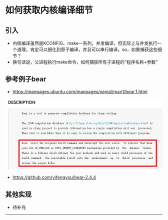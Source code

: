 # 如何获取内核编译细节

## 引入

* 内核编译虽然是KCONFIG、make一系列，并发编译，但实际上与并发执行一个道理，肯定可以细化到原子编译，并且可以串行编译。so，如果捕获这些细节？
* 换句话说，父进程执行make命令，如何捕获所有子进程的"程序名称+参数"

## 参考例子bear

* <https://manpages.ubuntu.com/manpages/xenial/man1/bear.1.html>

![20220719_214151_24](image/20220719_214151_24.png)

* <https://github.com/yifengyou/bear-2.4.4>


## 其他实现

* 待补充






























































---
